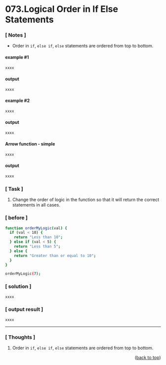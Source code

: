 <a name="topage"></a>

# 073.Logical Order in If Else Statements

### [ Notes ]
  * Order in `if`, `else if`, `else` statements are ordered from top to bottom.

#### example #1

```sh
xxxx
```

#### output
```sh
xxxx
```

#### example #2

```sh
xxxx
```

#### output
```sh
xxxx
```

#### Arrow function - simple

```sh
xxxx
```

#### output
```sh
xxxx
```

### [ Task ]
  1. Change the order of logic in the function so that it will return the correct statements in all cases.

### [ before ]

```sh
function orderMyLogic(val) {
  if (val < 10) {
    return "Less than 10";
  } else if (val < 5) {
    return "Less than 5";
  } else {
    return "Greater than or equal to 10";
  }
}

orderMyLogic(7);
```

### [ solution ]

```sh
xxxx
```

### [ output result ]

```sh
xxxx
```

-----

### [ Thoughts ]

  1. Order in `if`, `else if`, `else` statements are ordered from top to bottom.
  

<p align="right">(<a href="#topage">back to top</a>)</p>
<br/>
<br/>
